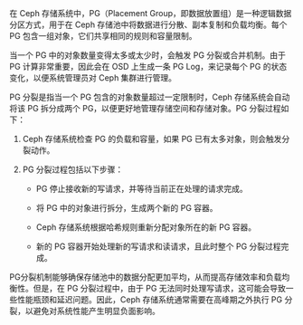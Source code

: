 在 Ceph 存储系统中，PG（Placement Group，即数据放置组）是一种逻辑数据分区方式，用于在 Ceph 存储池中将数据进行分散、副本复制和负载均衡。每个 PG 包含一组对象，它们共享相同的规则和容量限制。

当一个 PG 中的对象数量变得太多或太少时，会触发 PG 分裂或合并机制。由于 PG 计算非常重要，因此会在 OSD 上生成一条 PG Log，来记录每个 PG 的状态变化，以便系统管理员对 Ceph 集群进行管理。

PG 分裂是指当一个 PG 包含的对象数量超过一定限制时，Ceph 存储系统会自动将该 PG 拆分成两个 PG，以便更好地管理存储空间和存储对象。PG 分裂过程如下：

1. Ceph 存储系统检查 PG 的负载和容量，如果 PG 已有太多对象，则会触发分裂动作。

1. PG 分裂过程包括以下步骤：

	- PG 停止接收新的写请求，并等待当前正在处理的请求完成。

	- 将 PG 中的对象进行拆分，生成两个新的 PG 容器。

	- Ceph 存储系统根据哈希规则重新分配对象所在的新 PG 容器。

	- 新的 PG 容器开始处理新的写请求和读请求，且此时整个 PG 分裂过程完成。

PG分裂机制能够确保存储池中的数据分配更加平均，从而提高存储效率和负载均衡性。但是，在 PG 分裂过程中，由于 PG 无法同时处理写请求，这可能会导致一些性能瓶颈和延迟问题。因此，Ceph 存储系统通常需要在高峰期之外执行 PG 分裂，以避免对系统性能产生明显负面影响。
